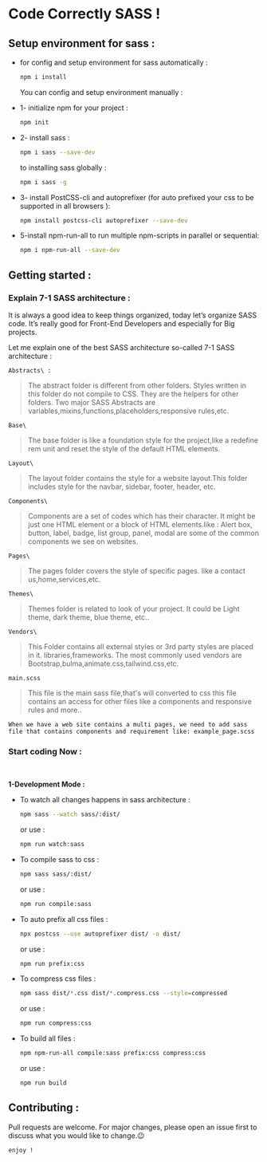 # Code Correctly SASS !

## Setup environment for sass :

- for config and setup environment for sass automatically :

  ```bash
  npm i install
  ```

  You can config and setup environment manually :

- 1- initialize npm for your project :

  ```bash
  npm init
  ```

- 2- install sass :

  ```bash
  npm i sass --save-dev
  ```

  to installing sass globally :

  ```bash
  npm i sass -g
  ```

- 3- install PostCSS-cli and autoprefixer (for auto prefixed your css to be supported in all browsers ):

  ```bash
  npm install postcss-cli autoprefixer --save-dev
  ```

- 5-install npm-run-all to run multiple npm-scripts in parallel or sequential:
  ```bash
  npm i npm-run-all --save-dev
  ```

## Getting started :

### Explain 7-1 SASS architecture :

It is always a good idea to keep things organized, today let’s organize SASS code. It’s really good for Front-End Developers and especially for Big projects.

Let me explain one of the best SASS architecture so-called 7-1 SASS architecture :

`Abstracts\ :`

> The abstract folder is different from other folders. Styles written in this folder do not compile to CSS. They are the helpers for other folders. Two major SASS Abstracts are variables,mixins,functions,placeholders,responsive rules,etc.

`Base\`

> The base folder is like a foundation style for the project,like a redefine rem unit and reset the style of the default HTML elements.

`Layout\`

> The layout folder contains the style for a website layout.This folder includes style for the navbar, sidebar, footer, header, etc.

`Components\`

> Components are a set of codes which has their character. It might be just one HTML element or a block of HTML elements.like : Alert box, button, label, badge, list group, panel, modal are some of the common components we see on websites.

`Pages\`

> The pages folder covers the style of specific pages. like a contact us,home,services,etc.

`Themes\`

> Themes folder is related to look of your project. It could be Light theme, dark theme, blue theme, etc..

`Vendors\`

> This Folder contains all external styles or 3rd party styles are placed in it. libraries,frameworks.
> The most commonly used vendors are Bootstrap,bulma,animate.css,tailwind.css,etc.

`main.scss`

> This file is the main sass file,that's will converted to css
> this file contains an access for other files like a components and responsive rules and more..

`When we have a web site contains a multi pages, we need to add sass file that contains components and requirement like: example_page.scss`

### Start coding Now :

<br>

**1-Development Mode :**

- To watch all changes happens in sass architecture :

  ```bash
  npm sass --watch sass/:dist/
  ```

  or use :

  ```bash
  npm run watch:sass
  ```

- To compile sass to css :

  ```bash
  npm sass sass/:dist/
  ```

  or use :

  ```bash
  npm run compile:sass
  ```

- To auto prefix all css files :

  ```bash
  npx postcss --use autoprefixer dist/ -o dist/
  ```

  or use :

  ```bash
  npm run prefix:css
  ```

- To compress css files :

  ```bash
  npm sass dist/*.css dist/*.compress.css --style=compressed
  ```

  or use :

  ```bash
  npm run compress:css
  ```

- To build all files :

  ```bash
  npm npm-run-all compile:sass prefix:css compress:css
  ```

  or use :

  ```bash
  npm run build
  ```

## Contributing :

Pull requests are welcome. For major changes, please open an issue first to discuss what you would like to change.😉

`enjoy !`
